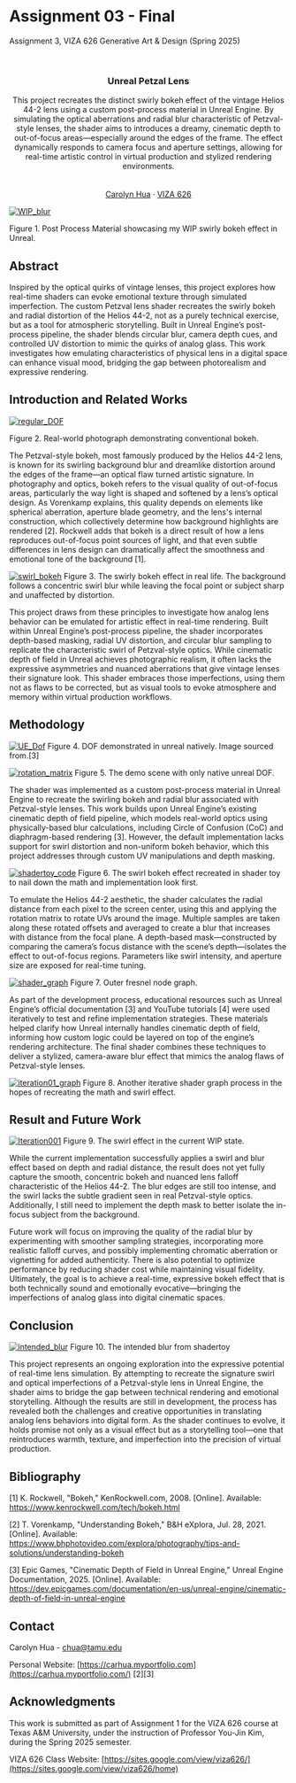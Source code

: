 # Assignment 03 - Final
<!-- Improved compatibility of back to top link: See: https://github.com/othneildrew/Best-README-Template/pull/73 -->
<a id="readme-top"></a>

<!-- PROJECT SHIELDS -->
<!--
*** I'm using markdown "reference style" links for readability.
*** Reference links are enclosed in brackets [ ] instead of parentheses ( ).
*** See the bottom of this document for the declaration of the reference variables
*** for contributors-url, forks-url, etc. This is an optional, concise syntax you may use.
*** https://www.markdownguide.org/basic-syntax/#reference-style-links
-->


Assignment 3, VIZA 626 Generative Art &amp; Design (Spring 2025)

<!-- PROJECT LOGO -->
<br />
<div align="center">
  </a>

  <h3 align="center">Unreal Petzal Lens</h3>

  <p align="center">
This project recreates the distinct swirly bokeh effect of the vintage Helios 44-2 lens using a custom post-process material in Unreal Engine. By simulating the optical aberrations and radial blur characteristic of Petzval-style lenses, the shader aims to introduces a dreamy, cinematic depth to out-of-focus areas—especially around the edges of the frame. The effect dynamically responds to camera focus and aperture settings, allowing for real-time artistic control in virtual production and stylized rendering environments.
    <br />
    <a  /> 
    <br />
    <br />
    <a href="https://carhua.myportfolio.com">Carolyn Hua</a>
    &middot;
    <a href="https://sites.google.com/view/viza626/home">VIZA 626</a>
  </p>
</div>

[![WIP_blur][images-fig1]](https://example.com)

Figure 1. Post Process Material showcasing my WIP swirly bokeh effect in Unreal. 

<!-- Abstract -->
## Abstract
Inspired by the optical quirks of vintage lenses, this project explores how real-time shaders can evoke emotional texture through simulated imperfection. The custom Petzval lens shader recreates the swirly bokeh and radial distortion of the Helios 44-2, not as a purely technical exercise, but as a tool for atmospheric storytelling. Built in Unreal Engine’s post-process pipeline, the shader blends circular blur, camera depth cues, and controlled UV distortion to mimic the quirks of analog glass. This work investigates how emulating characteristics of physical lens in a digital space can enhance visual mood, bridging the gap between photorealism and expressive rendering.

<!-- Introduction and Related Works -->
## Introduction and Related Works

[![regular_DOF][images-fig2]](https://example.com)

Figure 2. Real-world photograph demonstrating conventional bokeh.

The Petzval-style bokeh, most famously produced by the Helios 44-2 lens, is known for its swirling background blur and dreamlike distortion around the edges of the frame—an optical flaw turned artistic signature. In photography and optics, bokeh refers to the visual quality of out-of-focus areas, particularly the way light is shaped and softened by a lens’s optical design. As Vorenkamp explains, this quality depends on elements like spherical aberration, aperture blade geometry, and the lens's internal construction, which collectively determine how background highlights are rendered [2]. Rockwell adds that bokeh is a direct result of how a lens reproduces out-of-focus point sources of light, and that even subtle differences in lens design can dramatically affect the smoothness and emotional tone of the background [1].

[![swirl_bokeh][images-fig3]](https://example.com)
Figure 3. The swirly bokeh effect in real life. The background follows a concentric swirl blur while leaving the focal point or subject sharp and unaffected by distortion. 

This project draws from these principles to investigate how analog lens behavior can be emulated for artistic effect in real-time rendering. Built within Unreal Engine’s post-process pipeline, the shader incorporates depth-based masking, radial UV distortion, and circular blur sampling to replicate the characteristic swirl of Petzval-style optics. While cinematic depth of field in Unreal achieves photographic realism, it often lacks the expressive asymmetries and nuanced aberrations that give vintage lenses their signature look. This shader embraces those imperfections, using them not as flaws to be corrected, but as visual tools to evoke atmosphere and memory within virtual production workflows. 


## Methodology

[![UE_Dof][images-fig4]](https://example.com)
Figure 4. DOF demonstrated in unreal natively. Image sourced from.[3]

[![rotation_matrix][images-fig5]](https://example.com)
Figure 5. The demo scene with only native unreal DOF.

The shader was implemented as a custom post-process material in Unreal Engine to recreate the swirling bokeh and radial blur associated with Petzval-style lenses. This work builds upon Unreal Engine’s existing cinematic depth of field pipeline, which models real-world optics using physically-based blur calculations, including Circle of Confusion (CoC) and diaphragm-based rendering [3]. However, the default implementation lacks support for swirl distortion and non-uniform bokeh behavior, which this project addresses through custom UV manipulations and depth masking.

[![shadertoy_code][images-fig6]](https://example.com)
Figure 6. The swirl bokeh effect recreated in shader toy to nail down the math and implementation look first.  

To emulate the Helios 44-2 aesthetic, the shader calculates the radial distance from each pixel to the screen center, using this and applying the rotation matrix to rotate UVs around the image. Multiple samples are taken along these rotated offsets and averaged to create a blur that increases with distance from the focal plane. A depth-based mask—constructed by comparing the camera’s focus distance with the scene’s depth—isolates the effect to out-of-focus regions. Parameters like swirl intensity, and aperture size are exposed for real-time tuning.

[![shader_graph][images-fig7]](https://example.com)
Figure 7. Outer fresnel node graph. 

As part of the development process, educational resources such as Unreal Engine’s official documentation [3] and YouTube tutorials [4] were used iteratively to test and refine implementation strategies. These materials helped clarify how Unreal internally handles cinematic depth of field, informing how custom logic could be layered on top of the engine’s rendering architecture. The final shader combines these techniques to deliver a stylized, camera-aware blur effect that mimics the analog flaws of Petzval-style lenses. 

[![iteration01_graph][images-fig8]](https://example.com)
Figure 8. Another iterative shader graph process in the hopes of recreating the math and swirl effect. 

## Result and Future Work

[![Iteration001][images-fig9]](https://example.com)
Figure 9. The swirl effect in the current WIP state.  

While the current implementation successfully applies a swirl and blur effect based on depth and radial distance, the result does not yet fully capture the smooth, concentric bokeh and nuanced lens falloff characteristic of the Helios 44-2. The blur edges are still too intense, and the swirl lacks the subtle gradient seen in real Petzval-style optics. Additionally, I still need to implement the depth mask to better isolate the in-focus subject from the background. 

Future work will focus on improving the quality of the radial blur by experimenting with smoother sampling strategies, incorporating more realistic falloff curves, and possibly implementing chromatic aberration or vignetting for added authenticity. There is also potential to optimize performance by reducing shader cost while maintaining visual fidelity. Ultimately, the goal is to achieve a real-time, expressive bokeh effect that is both technically sound and emotionally evocative—bringing the imperfections of analog glass into digital cinematic spaces.

## Conclusion

[![intended_blur][images-fig10]](https://example.com)
Figure 10. The intended blur from shadertoy 

This project represents an ongoing exploration into the expressive potential of real-time lens simulation. By attempting to recreate the signature swirl and optical imperfections of a Petzval-style lens in Unreal Engine, the shader aims to bridge the gap between technical rendering and emotional storytelling. Although the results are still in development, the process has revealed both the challenges and creative opportunities in translating analog lens behaviors into digital form. As the shader continues to evolve, it holds promise not only as a visual effect but as a storytelling tool—one that reintroduces warmth, texture, and imperfection into the precision of virtual production.

<!-- Bibliography -->
## Bibliography 
[1] K. Rockwell, "Bokeh," KenRockwell.com, 2008. [Online]. Available: https://www.kenrockwell.com/tech/bokeh.html

[2] T. Vorenkamp, "Understanding Bokeh," B&H eXplora, Jul. 28, 2021. [Online]. Available: https://www.bhphotovideo.com/explora/photography/tips-and-solutions/understanding-bokeh

[3] Epic Games, "Cinematic Depth of Field in Unreal Engine," Unreal Engine Documentation, 2025. [Online]. Available: https://dev.epicgames.com/documentation/en-us/unreal-engine/cinematic-depth-of-field-in-unreal-engine

<!-- CONTACT -->
## Contact

Carolyn Hua - chua@tamu.edu

Personal Website: [https://carhua.myportfolio.com](https://carhua.myportfolio.com/)
[2][3]




<!-- ACKNOWLEDGMENTS -->
## Acknowledgments

This work is submitted as part of Assignment 1 for the VIZA 626 course at Texas A&M University, under the instruction of Professor You-Jin Kim, during the Spring 2025 semester.

VIZA 626 Class Website: [https://sites.google.com/view/viza626/](https://sites.google.com/view/viza626/home)

<!-- MARKDOWN LINKS & IMAGES -->
<!-- https://www.markdownguide.org/basic-syntax/#reference-style-links -->
[contributors-shield]: https://img.shields.io/github/contributors/othneildrew/Best-README-Template.svg?style=for-the-badge
[contributors-url]: https://github.com/othneildrew/Best-README-Template/graphs/contributors
[forks-shield]: https://img.shields.io/github/forks/othneildrew/Best-README-Template.svg?style=for-the-badge
[forks-url]: https://github.com/othneildrew/Best-README-Template/network/members
[stars-shield]: https://img.shields.io/github/stars/othneildrew/Best-README-Template.svg?style=for-the-badge
[stars-url]: https://github.com/othneildrew/Best-README-Template/stargazers
[issues-shield]: https://img.shields.io/github/issues/othneildrew/Best-README-Template.svg?style=for-the-badge
[issues-url]: https://github.com/othneildrew/Best-README-Template/issues
[license-shield]: https://img.shields.io/github/license/othneildrew/Best-README-Template.svg?style=for-the-badge
[license-url]: https://github.com/othneildrew/Best-README-Template/blob/master/LICENSE.txt
[linkedin-shield]: https://img.shields.io/badge/-LinkedIn-black.svg?style=for-the-badge&logo=linkedin&colorB=555
[linkedin-url]: https://linkedin.com/in/othneildrew
[product-screenshot]: images/screenshot.png
[images-fig1]: Assignment03_pics/Iteration002.png
[images-fig2]: Assignment03_pics/real_bokeh.png
[images-fig3]: Assignment03_pics/swirl_bokeh.png
[images-fig4]: Assignment03_pics/UE_Dof.png
[images-fig5]: Assignment03_pics/rotation_matrix.png
[images-fig6]: Assignment03_pics/shadertoy_code.png
[images-fig7]: Assignment03_pics/shader_graph.png
[images-fig8]: Assignment03_pics/iteration01_graph.png
[images-fig9]: Assignment03_pics/Iteration001.png
[images-fig10]: Assignment03_pics/intended_blur.png

[Next.js]: https://img.shields.io/badge/next.js-000000?style=for-the-badge&logo=nextdotjs&logoColor=white
[Next-url]: https://nextjs.org/
[React.js]: https://img.shields.io/badge/React-20232A?style=for-the-badge&logo=react&logoColor=61DAFB
[React-url]: https://reactjs.org/
[Vue.js]: https://img.shields.io/badge/Vue.js-35495E?style=for-the-badge&logo=vuedotjs&logoColor=4FC08D
[Vue-url]: https://vuejs.org/
[Angular.io]: https://img.shields.io/badge/Angular-DD0031?style=for-the-badge&logo=angular&logoColor=white
[Angular-url]: https://angular.io/
[Svelte.dev]: https://img.shields.io/badge/Svelte-4A4A55?style=for-the-badge&logo=svelte&logoColor=FF3E00
[Svelte-url]: https://svelte.dev/
[Laravel.com]: https://img.shields.io/badge/Laravel-FF2D20?style=for-the-badge&logo=laravel&logoColor=white
[Laravel-url]: https://laravel.com
[Bootstrap.com]: https://img.shields.io/badge/Bootstrap-563D7C?style=for-the-badge&logo=bootstrap&logoColor=white
[Bootstrap-url]: https://getbootstrap.com
[JQuery.com]: https://img.shields.io/badge/jQuery-0769AD?style=for-the-badge&logo=jquery&logoColor=white
[JQuery-url]: https://jquery.com 
